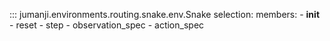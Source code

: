 ::: jumanji.environments.routing.snake.env.Snake
    selection:
      members:
        - __init__
        - reset
        - step
        - observation_spec
        - action_spec
